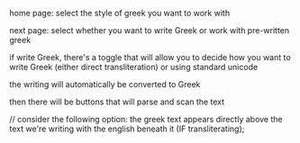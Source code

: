home page: select the style of greek you want to work with

next page: select whether you want to write Greek or work with pre-written greek

if write Greek, there's a toggle that will allow you to decide how you want to write Greek (either direct transliteration) or using standard unicode 

the writing will automatically be converted to Greek 

then there will be buttons that will parse and scan the text 

// consider the following option: the greek text appears directly above the text we're writing with the english beneath it (IF transliterating);